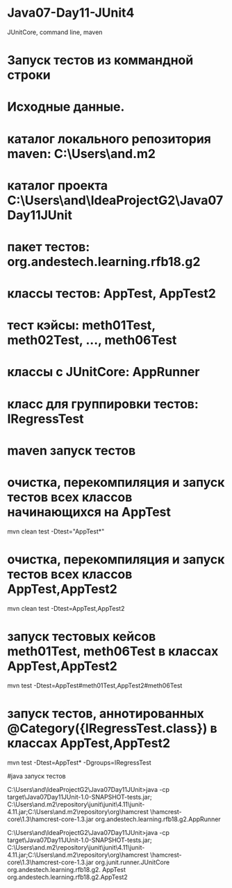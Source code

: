 # Java07-Day11-JUnit4
JUnitCore, command line, maven

# Запуск тестов из коммандной строки

# Исходные данные.

# каталог локального репозитория maven: C:\Users\and\.m2
# каталог проекта C:\Users\and\IdeaProjectG2\Java07Day11JUnit
# пакет тестов: org.andestech.learning.rfb18.g2
# классы тестов: AppTest, AppTest2
# тест кэйсы: meth01Test, meth02Test, ..., meth06Test
# классы c JUnitCore: AppRunner
# класс для группировки тестов:  IRegressTest


# maven запуск тестов 

# очистка, перекомпиляция и запуск тестов всех классов начинающихся на AppTest
mvn clean test -Dtest="AppTest*"

# очистка, перекомпиляция и запуск тестов всех классов AppTest,AppTest2
mvn clean test -Dtest=AppTest,AppTest2

# запуск тестовых кейсов meth01Test, meth06Test в классах AppTest,AppTest2
mvn test -Dtest=AppTest#meth01Test,AppTest2#meth06Test

# запуск тестов, аннотированных @Category({IRegressTest.class}) в классах AppTest,AppTest2
mvn test -Dtest=AppTest* -Dgroups=IRegressTest


#java запуск тестов 

C:\Users\and\IdeaProjectG2\Java07Day11JUnit>java -cp target\Java07Day11JUnit-1.0-SNAPSHOT-tests.jar;
C:\Users\and\.m2\repository\junit\junit\4.11\junit-4.11.jar;C:\Users\and\.m2\repository\org\hamcrest
\hamcrest-core\1.3\hamcrest-core-1.3.jar org.andestech.learning.rfb18.g2.AppRunner


C:\Users\and\IdeaProjectG2\Java07Day11JUnit>java -cp target\Java07Day11JUnit-1.0-SNAPSHOT-tests.jar;
C:\Users\and\.m2\repository\junit\junit\4.11\junit-4.11.jar;C:\Users\and\.m2\repository\org\hamcrest
\hamcrest-core\1.3\hamcrest-core-1.3.jar org.junit.runner.JUnitCore org.andestech.learning.rfb18.g2.
AppTest org.andestech.learning.rfb18.g2.AppTest2
